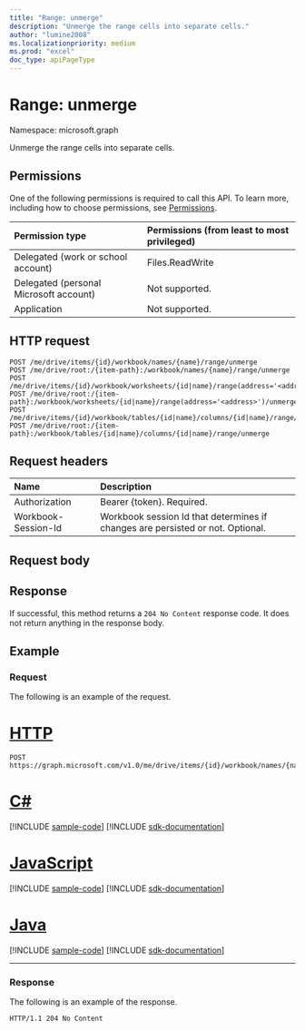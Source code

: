 ```yaml
---
title: "Range: unmerge"
description: "Unmerge the range cells into separate cells."
author: "lumine2008"
ms.localizationpriority: medium
ms.prod: "excel"
doc_type: apiPageType
---
```


# Range: unmerge

Namespace: microsoft.graph

Unmerge the range cells into separate cells.

## Permissions
One of the following permissions is required to call this API. To learn more, including how to choose permissions, see [Permissions](/graph/permissions-reference).

|Permission type      | Permissions (from least to most privileged)              |
|:--------------------|:---------------------------------------------------------|
|Delegated (work or school account) | Files.ReadWrite    |
|Delegated (personal Microsoft account) | Not supported.    |
|Application | Not supported. |

## HTTP request
<!-- { "blockType": "ignored" } -->
```http
POST /me/drive/items/{id}/workbook/names/{name}/range/unmerge
POST /me/drive/root:/{item-path}:/workbook/names/{name}/range/unmerge
POST /me/drive/items/{id}/workbook/worksheets/{id|name}/range(address='<address>')/unmerge
POST /me/drive/root:/{item-path}:/workbook/worksheets/{id|name}/range(address='<address>')/unmerge
POST /me/drive/items/{id}/workbook/tables/{id|name}/columns/{id|name}/range/unmerge
POST /me/drive/root:/{item-path}:/workbook/tables/{id|name}/columns/{id|name}/range/unmerge
```

## Request headers
| Name       | Description|
|:---------------|:----------|
| Authorization  | Bearer {token}. Required. |
| Workbook-Session-Id  | Workbook session Id that determines if changes are persisted or not. Optional.|

## Request body

## Response

If successful, this method returns a `204 No Content` response code. It does not return anything in the response body.

## Example

### Request
The following is an example of the request.

# [HTTP](#tab/http)
<!-- {
  "blockType": "request",
  "name": "range_unmerge"
}-->
```http
POST https://graph.microsoft.com/v1.0/me/drive/items/{id}/workbook/names/{name}/range/unmerge
```

# [C#](#tab/csharp)
[!INCLUDE [sample-code](../includes/snippets/csharp/range-unmerge-csharp-snippets.md)]
[!INCLUDE [sdk-documentation](../includes/snippets/snippets-sdk-documentation-link.md)]

# [JavaScript](#tab/javascript)
[!INCLUDE [sample-code](../includes/snippets/javascript/range-unmerge-javascript-snippets.md)]
[!INCLUDE [sdk-documentation](../includes/snippets/snippets-sdk-documentation-link.md)]

# [Java](#tab/java)
[!INCLUDE [sample-code](../includes/snippets/java/range-unmerge-java-snippets.md)]
[!INCLUDE [sdk-documentation](../includes/snippets/snippets-sdk-documentation-link.md)]

---


### Response
The following is an example of the response. 
<!-- {
  "blockType": "response",
  "truncated": true
} -->
```http
HTTP/1.1 204 No Content
```

<!-- uuid: 8fcb5dbc-d5aa-4681-8e31-b001d5168d79
2015-10-25 14:57:30 UTC -->
<!-- {
  "type": "#page.annotation",
  "description": "Range: unmerge",
  "keywords": "",
  "section": "documentation",
  "tocPath": "",
  "suppressions": [
  ]
}-->


